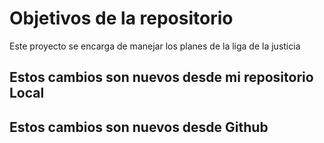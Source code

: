 # Objetivos de la repositorio

Este proyecto se encarga de manejar los planes de la liga de la justicia


## Estos cambios son nuevos desde mi repositorio Local
## Estos cambios son nuevos desde Github
